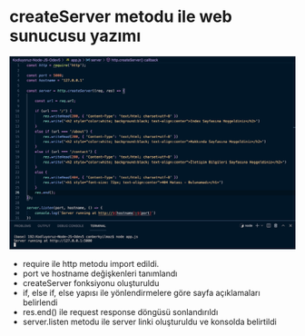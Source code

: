 # createServer metodu ile web sunucusu yazımı

![Project View](Odev5.png)

- require ile http metodu import edildi.
- port ve hostname değişkenleri tanımlandı
- createServer fonksiyonu oluşturuldu
- if, else if, else yapısı ile yönlendirmelere göre sayfa açıklamaları belirlendi
- res.end() ile request response döngüsü sonlandırıldı
- server.listen metodu ile server linki oluşturuldu ve konsolda belirtildi
